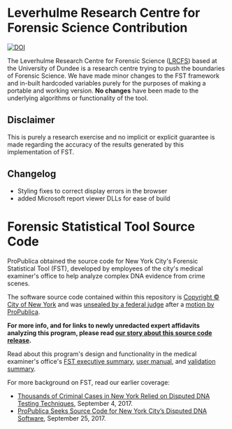 
# Leverhulme Research Centre for Forensic Science Contribution
[![DOI](https://zenodo.org/badge/143743850.svg)](https://zenodo.org/badge/latestdoi/143743850)

The Leverhulme Research Centre for Forensic Science ([LRCFS](http://www.dundee.ac.uk/leverhulme)) based at the University of Dundee is a research centre trying to push the boundaries of Forensic Science. We have made minor changes to the FST framework and in-built hardcoded variables purely for the purposes of making a portable and working version. **No changes** have been made to the underlying algorithms or functionality of the tool.

## Disclaimer

This is purely a research exercise and no implicit or explicit guarantee is made regarding the accuracy of the results generated by this implementation of FST.

## Changelog

  * Styling fixes to correct display errors in the browser
  * added Microsoft report viewer DLLs for ease of build

# Forensic Statistical Tool Source Code

ProPublica obtained the source code for New York City's Forensic Statistical Tool (FST), developed by employees of the city's medical examiner's office to help analyze complex DNA evidence from crime scenes.

The software source code contained within this repository is [Copyright © City of New York](https://github.com/propublica/nyc-dna-software/blob/master/FST.Web/Properties/AssemblyInfo.cs#L13) and was [unsealed by a federal judge](https://www.documentcloud.org/documents/4113796-10-16-17-Judge-Order-Unsealing-Records.html) after a [motion by ProPublica](https://www.documentcloud.org/documents/4062187-US-v-Johnson-ProPublica-Memorandum-of-Law.html).

**For more info, and for links to newly unredacted expert affidavits analyzing this program, please read [our story about this source code release](https://www.propublica.org/article/federal-judge-unseals-new-york-crime-labs-software-for-analyzing-dna-evidence).**

Read about this program's design and functionality in the medical examiner's office's [FST executive summary](https://www.documentcloud.org/documents/4113877-1-19-17-Exhibit-I-FST-Executive-Summary.html), [user manual](https://www.documentcloud.org/documents/4113878-1-19-17-Exhibit-S-FST-Protocols-25-Pp.html), and [validation summary](https://www.documentcloud.org/documents/4113879-1-19-17-Exhibit-U-FST-Validation-Summary-199-Pp.html).

For more background on FST, read our earlier coverage:
* [Thousands of Criminal Cases in New York Relied on Disputed DNA Testing Techniques](https://www.propublica.org/article/thousands-of-criminal-cases-in-new-york-relied-on-disputed-dna-testing-techniques), September 4, 2017.
* [ProPublica Seeks Source Code for New York City’s Disputed DNA Software](https://www.propublica.org/article/propublica-seeks-source-code-for-new-york-city-disputed-dna-software), September 25, 2017.
